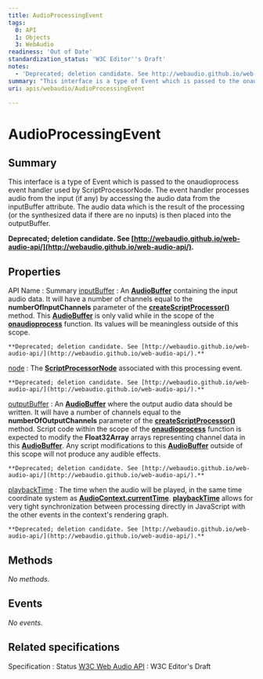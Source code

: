 ```yaml
---
title: AudioProcessingEvent
tags:
  0: API
  1: Objects
  3: WebAudio
readiness: 'Out of Date'
standardization_status: 'W3C Editor''s Draft'
notes:
  - 'Deprecated; deletion candidate. See http://webaudio.github.io/web-audio-api/.'
summary: "This interface is a type of Event which is passed to the onaudioprocess event handler used by ScriptProcessorNode. The event handler processes audio from the input (if any) by accessing the audio data from the inputBuffer attribute. The audio data which is the result of the processing (or the synthesized data if there are no inputs) is then placed into the outputBuffer.\n"
uri: apis/webaudio/AudioProcessingEvent

---
```

# AudioProcessingEvent

## Summary

This interface is a type of Event which is passed to the onaudioprocess event handler used by ScriptProcessorNode. The event handler processes audio from the input (if any) by accessing the audio data from the inputBuffer attribute. The audio data which is the result of the processing (or the synthesized data if there are no inputs) is then placed into the outputBuffer.

**Deprecated; deletion candidate. See [http://webaudio.github.io/web-audio-api/](http://webaudio.github.io/web-audio-api/).**

## Properties

API Name
:   Summary
[inputBuffer](/apis/webaudio/AudioProcessingEvent/inputBuffer)
:   An [**AudioBuffer**](/apis/webaudio/AudioBuffer) containing the input audio data. It will have a number of channels equal to the **numberOfInputChannels** parameter of the [**createScriptProcessor()**](/apis/webaudio/AudioContext/createScriptProcessor) method. This [**AudioBuffer**](/apis/webaudio/AudioBuffer) is only valid while in the scope of the [**onaudioprocess**](/apis/webaudio/ScriptProcessorNode/onaudioprocess) function. Its values will be meaningless outside of this scope.

    **Deprecated; deletion candidate. See [http://webaudio.github.io/web-audio-api/](http://webaudio.github.io/web-audio-api/).**

[node](/apis/webaudio/AudioProcessingEvent/node)
:   The [**ScriptProcessorNode**](/apis/webaudio/ScriptProcessorNode) associated with this processing event.

    **Deprecated; deletion candidate. See [http://webaudio.github.io/web-audio-api/](http://webaudio.github.io/web-audio-api/).**

[outputBuffer](/apis/webaudio/AudioProcessingEvent/outputBuffer)
:   An [**AudioBuffer**](/apis/webaudio/AudioBuffer) where the output audio data should be written. It will have a number of channels equal to the **numberOfOutputChannels** parameter of the [**createScriptProcessor()**](/apis/webaudio/AudioContext/createScriptProcessor) method. Script code within the scope of the [**onaudioprocess**](/apis/webaudio/ScriptProcessorNode/onaudioprocess) function is expected to modify the **Float32Array** arrays representing channel data in this [**AudioBuffer**](/apis/webaudio/AudioBuffer). Any script modifications to this [**AudioBuffer**](/apis/webaudio/AudioBuffer) outside of this scope will not produce any audible effects.

    **Deprecated; deletion candidate. See [http://webaudio.github.io/web-audio-api/](http://webaudio.github.io/web-audio-api/).**

[playbackTime](/apis/webaudio/AudioProcessingEvent/playbackTime)
:   The time when the audio will be played, in the same time coordinate system as [**AudioContext.currentTime**](/apis/webaudio/AudioContext/currentTime). [**playbackTime**](/apis/webaudio/AudioProcessingEvent/playbackTime) allows for very tight synchronization between processing directly in JavaScript with the other events in the context's rendering graph.

    **Deprecated; deletion candidate. See [http://webaudio.github.io/web-audio-api/](http://webaudio.github.io/web-audio-api/).**

## Methods

*No methods.*

## Events

*No events.*

## Related specifications

Specification
:   Status
[W3C Web Audio API](http://webaudio.github.io/web-audio-api/)
:   W3C Editor's Draft

